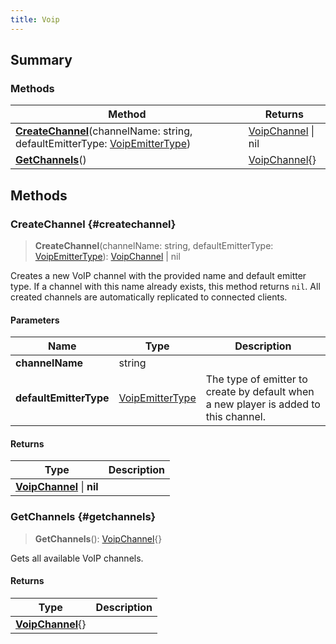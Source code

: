 ```yaml
---
title: Voip
---
```


## Summary

### Methods

| Method | Returns |
| ------ | ------- |
| **[CreateChannel](#createchannel)**(channelName: string, defaultEmitterType: [VoipEmitterType](/vext/ref/shared/type/voipemittertype)) | [VoipChannel](/vext/ref/server/type/voipchannel) \| nil |
| **[GetChannels](#getchannels)**() | [VoipChannel](/vext/ref/server/type/voipchannel){} |

## Methods

### CreateChannel {#createchannel}

> **CreateChannel**(channelName: string, defaultEmitterType: [VoipEmitterType](/vext/ref/shared/type/voipemittertype)): [VoipChannel](/vext/ref/server/type/voipchannel) \| nil

Creates a new VoIP channel with the provided name and default emitter type. If a channel with this name already exists, this method returns `nil`. All created channels are automatically replicated to connected clients.

#### Parameters

| Name | Type | Description |
| ---- | ---- | ----------- |
| **channelName** | string |  |
| **defaultEmitterType** | [VoipEmitterType](/vext/ref/shared/type/voipemittertype) | The type of emitter to create by default when a new player is added to this channel. |

#### Returns

| Type | Description |
| ---- | ----------- |
| **[VoipChannel](/vext/ref/server/type/voipchannel)** \| **nil** |  |

### GetChannels {#getchannels}

> **GetChannels**(): [VoipChannel](/vext/ref/server/type/voipchannel){}

Gets all available VoIP channels.

#### Returns

| Type | Description |
| ---- | ----------- |
| **[VoipChannel](/vext/ref/server/type/voipchannel)**{} |  |

